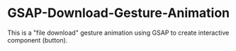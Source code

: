 # GSAP-Download-Gesture-Animation
This is a "file download" gesture animation using GSAP to create interactive component (button).

